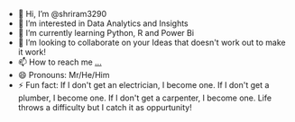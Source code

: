 - 👋 Hi, I’m @shriram3290
- 👀 I’m interested in Data Analytics and Insights
- 🌱 I’m currently learning Python, R and Power Bi
- 💞️ I’m looking to collaborate on your Ideas that doesn't work out to make it work!
- 📫 How to reach me [...](https://www.linkedin.com/in/shriram93/)
- 😄 Pronouns: Mr/He/Him
- ⚡ Fun fact:  If I don't get an electrician, I become one.
                If I don't get a plumber, I become one.
                If I don't get a carpenter, I become one.
                Life throws a difficulty but I catch it as oppurtunity!

<!---
shriram3290/shriram3290 is a ✨ special ✨ repository because its `README.md` (this file) appears on your GitHub profile.
You can click the Preview link to take a look at your changes.
--->
